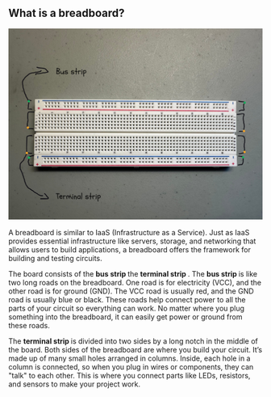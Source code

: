 ## What is a breadboard? 

<img src="/imagesv1/breadboard.jpg" alt="breadboard" width="800px">
<p>
  A breadboard is similar to IaaS (Infrastructure as a Service). Just as IaaS provides essential infrastructure like servers, storage, and networking that allows users to build applications, a breadboard offers     the framework for building and testing circuits.
</p>
<p> 
  The board consists of the <b> bus strip </b> the <b> terminal strip </b>. The <b> bus strip </b> is like two long roads on the breadboard. One road is for electricity (VCC), and the other road is for ground (GND). The VCC road is usually red, and the GND road is usually blue or black. These roads help connect power to all the parts of your circuit so everything can work. No matter where you plug something into the breadboard, it can easily get power or ground from these roads. 
</p>
<p>
  The <b> terminal strip </b> is divided into two sides by a long notch in the middle of the board. Both sides of the breadboard are where you build your circuit. It’s made up of many small holes arranged in columns. Inside, each hole in a column is connected, so when you plug in wires or components, they can "talk" to each other. This is where you connect parts like LEDs, resistors, and sensors to make your project work.
</p>
